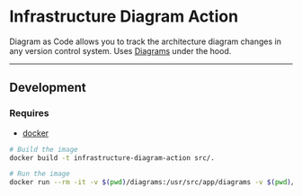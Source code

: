 # Infrastructure Diagram Action

Diagram as Code allows you to track the architecture diagram changes in any version control system. Uses [Diagrams](https://diagrams.mingrammer.com/) under the hood.

---

## Development

### Requires

- [docker](https://docker.com)

```bash
# Build the image
docker build -t infrastructure-diagram-action src/.

# Run the image
docker run --rm -it -v $(pwd)/diagrams:/usr/src/app/diagrams -v $(pwd)/.git:/usr/src/app/.git -w /usr/src/app infrastructure-diagram-action
```

